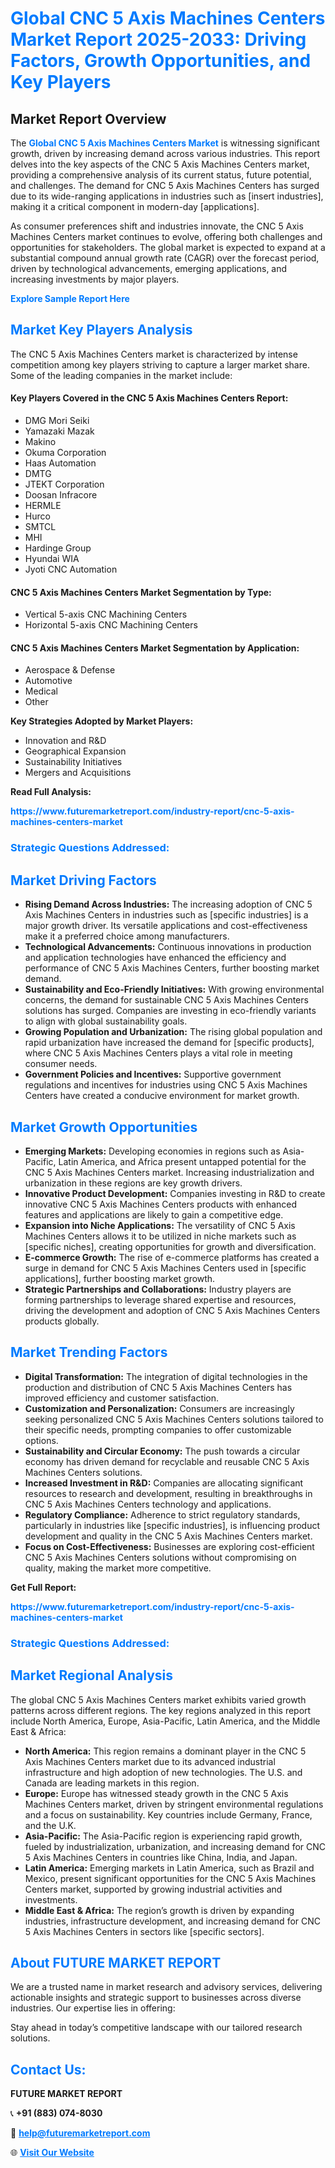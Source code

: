 <h1 style="color: #007BFF;">Global CNC 5 Axis Machines Centers Market Report 2025-2033: Driving Factors, Growth Opportunities, and Key Players</h1>

<section id="overview">
<h2>Market Report Overview</h2>
<p>The <a href="https://www.futuremarketreport.com/industry-report/cnc-5-axis-machines-centers-market" style="color: #007BFF; text-decoration: none;"><strong>Global CNC 5 Axis Machines Centers Market</strong></a> is witnessing significant growth, driven by increasing demand across various industries. This report delves into the key aspects of the CNC 5 Axis Machines Centers market, providing a comprehensive analysis of its current status, future potential, and challenges. The demand for CNC 5 Axis Machines Centers has surged due to its wide-ranging applications in industries such as [insert industries], making it a critical component in modern-day [applications].</p>
<p>As consumer preferences shift and industries innovate, the CNC 5 Axis Machines Centers market continues to evolve, offering both challenges and opportunities for stakeholders. The global market is expected to expand at a substantial compound annual growth rate (CAGR) over the forecast period, driven by technological advancements, emerging applications, and increasing investments by major players.</p>
</section>

<section id="overview">
<p><a href="https://www.futuremarketreport.com/request-sample/reportId=55298" style="color: #007BFF; text-decoration: none;"><strong>Explore Sample Report Here</strong></a></p>
</section>

<section id="key-players">
<h2 style="color: #007BFF;">Market Key Players Analysis</h2>
<p>The CNC 5 Axis Machines Centers market is characterized by intense competition among key players striving to capture a larger market share. Some of the leading companies in the market include:</p>
<h4>Key Players Covered in the CNC 5 Axis Machines Centers Report:</h4>
<ul><li>DMG Mori Seiki</li><li>Yamazaki Mazak</li><li>Makino</li><li>Okuma Corporation</li><li>Haas Automation</li><li>DMTG</li><li>JTEKT Corporation</li><li>Doosan Infracore</li><li>HERMLE</li><li>Hurco</li><li>SMTCL</li><li>MHI</li><li>Hardinge Group</li><li>Hyundai WIA</li><li>Jyoti CNC Automation</li></ul>
<h4>CNC 5 Axis Machines Centers Market Segmentation by Type:</h4>
<ul><li>Vertical 5-axis CNC Machining Centers</li><li>Horizontal 5-axis CNC Machining Centers</li></ul>

<h4>CNC 5 Axis Machines Centers Market Segmentation by Application:</h4>
<ul><li>Aerospace &amp; Defense</li><li>Automotive</li><li>Medical</li><li>Other</li></ul>
<p><strong>Key Strategies Adopted by Market Players:</strong></p>
<ul>
<li>Innovation and R&D</li>
<li>Geographical Expansion</li>
<li>Sustainability Initiatives</li>
<li>Mergers and Acquisitions</li>
</ul>
</section>

<section>
<p><strong>Read Full Analysis: </strong></p><a href="https://www.futuremarketreport.com/industry-report/cnc-5-axis-machines-centers-market" style="color: #007BFF; text-decoration: none;"><strong>https://www.futuremarketreport.com/industry-report/cnc-5-axis-machines-centers-market</strong></a>
<h3 style="color: #007BFF;">Strategic Questions Addressed:</h3>
</section>

<section id="driving-factors">
<h2 style="color: #007BFF;">Market Driving Factors</h2>
<ul>
<li><strong>Rising Demand Across Industries:</strong> The increasing adoption of CNC 5 Axis Machines Centers in industries such as [specific industries] is a major growth driver. Its versatile applications and cost-effectiveness make it a preferred choice among manufacturers.</li>
<li><strong>Technological Advancements:</strong> Continuous innovations in production and application technologies have enhanced the efficiency and performance of CNC 5 Axis Machines Centers, further boosting market demand.</li>
<li><strong>Sustainability and Eco-Friendly Initiatives:</strong> With growing environmental concerns, the demand for sustainable CNC 5 Axis Machines Centers solutions has surged. Companies are investing in eco-friendly variants to align with global sustainability goals.</li>
<li><strong>Growing Population and Urbanization:</strong> The rising global population and rapid urbanization have increased the demand for [specific products], where CNC 5 Axis Machines Centers plays a vital role in meeting consumer needs.</li>
<li><strong>Government Policies and Incentives:</strong> Supportive government regulations and incentives for industries using CNC 5 Axis Machines Centers have created a conducive environment for market growth.</li>
</ul>
</section>

<section id="growth-opportunities">
<h2 style="color: #007BFF;">Market Growth Opportunities</h2>
<ul>
<li><strong>Emerging Markets:</strong> Developing economies in regions such as Asia-Pacific, Latin America, and Africa present untapped potential for the CNC 5 Axis Machines Centers market. Increasing industrialization and urbanization in these regions are key growth drivers.</li>
<li><strong>Innovative Product Development:</strong> Companies investing in R&D to create innovative CNC 5 Axis Machines Centers products with enhanced features and applications are likely to gain a competitive edge.</li>
<li><strong>Expansion into Niche Applications:</strong> The versatility of CNC 5 Axis Machines Centers allows it to be utilized in niche markets such as [specific niches], creating opportunities for growth and diversification.</li>
<li><strong>E-commerce Growth:</strong> The rise of e-commerce platforms has created a surge in demand for CNC 5 Axis Machines Centers used in [specific applications], further boosting market growth.</li>
<li><strong>Strategic Partnerships and Collaborations:</strong> Industry players are forming partnerships to leverage shared expertise and resources, driving the development and adoption of CNC 5 Axis Machines Centers products globally.</li>
</ul>
</section>

<section id="trending-factors">
<h2 style="color: #007BFF;">Market Trending Factors</h2>
<ul>
<li><strong>Digital Transformation:</strong> The integration of digital technologies in the production and distribution of CNC 5 Axis Machines Centers has improved efficiency and customer satisfaction.</li>
<li><strong>Customization and Personalization:</strong> Consumers are increasingly seeking personalized CNC 5 Axis Machines Centers solutions tailored to their specific needs, prompting companies to offer customizable options.</li>
<li><strong>Sustainability and Circular Economy:</strong> The push towards a circular economy has driven demand for recyclable and reusable CNC 5 Axis Machines Centers solutions.</li>
<li><strong>Increased Investment in R&D:</strong> Companies are allocating significant resources to research and development, resulting in breakthroughs in CNC 5 Axis Machines Centers technology and applications.</li>
<li><strong>Regulatory Compliance:</strong> Adherence to strict regulatory standards, particularly in industries like [specific industries], is influencing product development and quality in the CNC 5 Axis Machines Centers market.</li>
<li><strong>Focus on Cost-Effectiveness:</strong> Businesses are exploring cost-efficient CNC 5 Axis Machines Centers solutions without compromising on quality, making the market more competitive.</li>
</ul>
</section>

<section>
<p><strong>Get Full Report: </strong></p><a href="https://www.futuremarketreport.com/industry-report/cnc-5-axis-machines-centers-market" style="color: #007BFF; text-decoration: none;"><strong>https://www.futuremarketreport.com/industry-report/cnc-5-axis-machines-centers-market</strong></a>
<h3 style="color: #007BFF;">Strategic Questions Addressed:</h3>
</section>


<section id="regional-analysis">
<h2 style="color: #007BFF;">Market Regional Analysis</h2>
<p>The global CNC 5 Axis Machines Centers market exhibits varied growth patterns across different regions. The key regions analyzed in this report include North America, Europe, Asia-Pacific, Latin America, and the Middle East & Africa:</p>
<ul>
<li><strong>North America:</strong> This region remains a dominant player in the CNC 5 Axis Machines Centers market due to its advanced industrial infrastructure and high adoption of new technologies. The U.S. and Canada are leading markets in this region.</li>
<li><strong>Europe:</strong> Europe has witnessed steady growth in the CNC 5 Axis Machines Centers market, driven by stringent environmental regulations and a focus on sustainability. Key countries include Germany, France, and the U.K.</li>
<li><strong>Asia-Pacific:</strong> The Asia-Pacific region is experiencing rapid growth, fueled by industrialization, urbanization, and increasing demand for CNC 5 Axis Machines Centers in countries like China, India, and Japan.</li>
<li><strong>Latin America:</strong> Emerging markets in Latin America, such as Brazil and Mexico, present significant opportunities for the CNC 5 Axis Machines Centers market, supported by growing industrial activities and investments.</li>
<li><strong>Middle East & Africa:</strong> The region’s growth is driven by expanding industries, infrastructure development, and increasing demand for CNC 5 Axis Machines Centers in sectors like [specific sectors].</li>
</ul>
</section>

<footer>
<h2 style="color: #007BFF;">About FUTURE MARKET REPORT</h2>
<p>We are a trusted name in market research and advisory services, delivering actionable insights and strategic support to businesses across diverse industries. Our expertise lies in offering:</p>

<p>Stay ahead in today’s competitive landscape with our tailored research solutions.</p>

<h2 style="color: #007BFF;">Contact Us:</h2>
<p><strong>FUTURE MARKET REPORT</strong></p>
<p>📞 <strong>+91 (883) 074-8030</strong></p>
<p>📧 <strong><a href="mailto:help@futuremarketreport.com" style="color: #007BFF;">help@futuremarketreport.com</a></strong></p>
<p>🌐 <strong><a href="https://www.futuremarketreport.com/" style="color: #007BFF;">Visit Our Website</a></strong></p>
</footer>